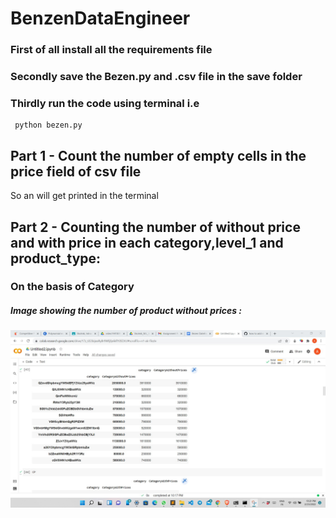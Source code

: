 ﻿# BenzenDataEngineer
### First of all install all the requirements file 
### Secondly save the Bezen.py and .csv file in the save folder
### Thirdly run the code using terminal i.e
     python bezen.py
## Part 1 - Count the number of empty cells in the price field of csv file
 So an will get printed in the terminal 
## Part 2 - Counting the number of without price and with price in each category,level_1 and product_type:
### On the basis of Category
##### Image showing the number of product without prices : 
!['BenzenDataEngineer/on the basis of category with prices'](https://github.com/ankitgarg2001/BenzenDataEngineer/blob/master/ont%20the%20basis%20of%20category%20without%20prices.jpg)
